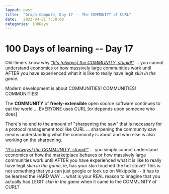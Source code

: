 ```yaml
---
layout: post
title:  "Graph Compute, Day 17 -- The COMMUNITY of CURL"
date:   2023-04-31 7:30:00
categories: 100Days
---
```



# 100 Days of learning -- Day 17

Old-timers know why [*"It's [always] the COMMUNITY, stupid!"*](https://en.wikipedia.org/wiki/It%27s_the_economy,_stupid) ... you cannot understand economics or how massively large communities work until AFTER you have experienced what it is like to really have legit *skin in the game.*

Modern development is about COMMUNITIES! COMMUNITIES! COMMUNITIES!

The **COMMUNITY** of **freely-extensible** open source software continues to eat the world ... EVERYONE uses CURL [or depends upon someone who does]

There's no end to the amount of "sharpening the saw" that is necessary for a protocol management tool like CURL ... sharpening the community saw means understanding what the community is about and who else is also working on the sharpening.

[*"It's [always] the COMMUNITY, stupid!"*](https://en.wikipedia.org/wiki/It%27s_the_economy,_stupid) ... you simply cannot understand economics or how the marketplace behaves or how massively large communities work until AFTER you have experienced what it is like to really have legit *skin in the game*, ie, has your skin touched the hot stove? This is not something that you can just google or look up on Wikipedia -- it has to be learned the HARD WAY ... what is your REAL reason to imagine that you actually had LEGIT *skin in the game* when it came to the COMMUNITY of CURL?

